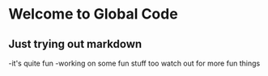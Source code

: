 # Welcome to Global Code
## Just trying out markdown 
-it's quite fun
-working on some fun stuff too watch out for more fun things